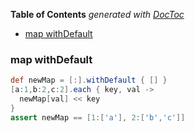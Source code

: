 <!-- START doctoc generated TOC please keep comment here to allow auto update -->
<!-- DON'T EDIT THIS SECTION, INSTEAD RE-RUN doctoc TO UPDATE -->
**Table of Contents**  *generated with [DocToc](https://github.com/thlorenz/doctoc)*

- [map withDefault](#map-withdefault)

<!-- END doctoc generated TOC please keep comment here to allow auto update -->


### map withDefault

```groovy
def newMap = [:].withDefault { [] }
[a:1,b:2,c:2].each { key, val ->
  newMap[val] << key
}
assert newMap == [1:['a'], 2:['b','c']]
```
